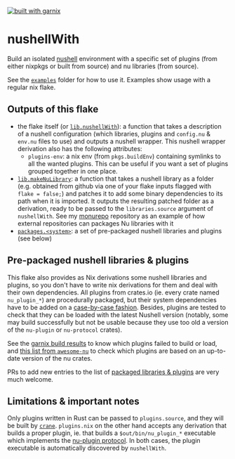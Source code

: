[![built with garnix](https://img.shields.io/endpoint.svg?url=https%3A%2F%2Fgarnix.io%2Fapi%2Fbadges%2FYPares%2FnushellWith%3Fbranch%3Dmaster)](https://garnix.io/repo/YPares/nushellWith)

# nushellWith

Build an isolated [nushell](https://www.nushell.sh/) environment with a
specific set of plugins (from either nixpkgs or built from source) and nu
libraries (from source).

See the [`examples`](./examples) folder for how to use it. Examples show
usage with a regular nix flake.

## Outputs of this flake

- the flake itself (or [`lib.nushellWith`](./nix-src/nushell-with.nix)): a function
  that takes a description of a nushell configuration (which libraries, plugins and
  `config.nu` & `env.nu` files to use) and outputs a nushell wrapper. This nushell
  wrapper derivation also has the following attributes:
  - `plugins-env`: a nix env (from `pkgs.buildEnv`) containing symlinks to all
      the wanted plugins. This can be useful if you want a set of plugins grouped
      together in one place.
- [`lib.makeNuLibrary`](./nix-src/lib.nix): a function that takes a nushell library as a
  folder (e.g. obtained from github via one of your flake inputs flagged with
  `flake = false;`) and patches it to add some binary dependencies to its path
  when it is imported. It outputs the resulting patched folder as a derivation,
  ready to be passed to the `libraries.source` argument of `nushellWith`.
  See my [monurepo](https://github.com/ypares/monurepo) repository as an example of how
  external repositories can packages Nu libraries with it
- [`packages.<system>`](./nix-src/nu-libs-and-plugins.nix): a set of pre-packaged
  nushell libraries and plugins (see below)

## Pre-packaged nushell libraries & plugins

This flake also provides as Nix derivations some nushell libraries and
plugins, so you don't have to write nix derivations for them and deal with
their own dependencies. All plugins from crates.io (ie. every crate named
`nu_plugin_*`) are procedurally packaged, but their system dependencies
have to be added on a [case-by-case fashion](./nix-src/plugin-sysdeps.nix).
Besides, plugins are tested to check that they can be loaded with the latest
Nushell version (notably, some may build successfully but not be usable
because they use too old a version of the `nu-plugin` or `nu-protocol` crates).

See the [garnix build results](https://garnix.io/repo/YPares/nushellWith)
to know which plugins failed to build or load, and [this list from
`awesome-nu`](https://github.com/nushell/awesome-nu/blob/main/plugin_details.md)
to check which plugins are based on an up-to-date version of the nu crates.

PRs to add new entries to the list of [packaged libraries &
plugins](./nix-src/nu-libs-and-plugins.nix) are very much welcome.

## Limitations & important notes

Only plugins written in Rust can be passed to `plugins.source`, and they will
be built by [`crane`](https://github.com/ipetkov/crane). `plugins.nix` on the
other hand accepts any derivation that builds a proper plugin, ie. that builds
a `$out/bin/nu_plugin_*` executable which implements the [nu-plugin
protocol](https://www.nushell.sh/contributor-book/plugins.html). In both
cases, the plugin executable is automatically discovered by `nushellWith`.

